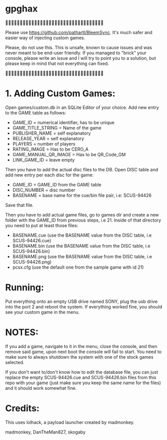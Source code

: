 # gpghax


🚨🚨🚨🚨🚨🚨🚨🚨🚨🚨🚨🚨🚨🚨🚨🚨🚨🚨🚨🚨🚨🚨🚨🚨🚨🚨🚨🚨🚨🚨🚨🚨🚨🚨

Please use https://github.com/pathartl/BleemSync. It's much safer and easier way of injecting custom games.

Please, do not use this. This is unsafe, known to cause issues and was never meant to be end-user friendly.
If you managed to "brick" your console, please write an issue and I will try to point you to a solution, but please keep in mind that not everything can fixed.

🚨🚨🚨🚨🚨🚨🚨🚨🚨🚨🚨🚨🚨🚨🚨🚨🚨🚨🚨🚨🚨🚨🚨🚨🚨🚨🚨🚨🚨🚨🚨🚨🚨🚨


# 1. Adding Custom Games:

Open games/custom.db in an SQLite Editor of your choice.
Add new entry to the GAME table as follows:
* GAME_ID = numerical identifier, has to be unique
* GAME_TITLE_STRING = Name of the game
* PUBLISHER_NAME = self explanatory
* RELEASE_YEAR = self explanatory
* PLAYERS = number of players
* RATING_IMAGE = Has to be CERO_A
* GAME_MANUAL_QR_IMAGE = Has to be QR_Code_GM
* LINK_GAME_ID = leave empty

Then you have to add the actual disc files to the DB.
Open DISC table and add new entry per each disc for the game:
* GAME_ID = GAME_ID from the GAME table
* DISC_NUMBER = disc number
* BASENAME = base name for the cue/bin file pair, i.e: SCUS-94426

Save that file.

Then you have to add actual game files, go to games dir and create a new folder with the GAME_ID from previous steps, i.e 21.
Inside of that directory you need to put at least those files:
* BASENAME.cue (use the BASENAME value from the DISC table, i.e SCUS-94426.cue)
* BASENAME.bin (use the BASENAME value from the DISC table, i.e SCUS-94426.bin)
* BASENAME.png (use the BASENAME value from the DISC table, i.e SCUS-94426.png)
* pcsx.cfg (use the default one from the sample game with id 21)

# Running:
Put everything onto an empty USB drive named SONY, plug the usb drive into the port 2 and reboot the system. If everything worked fine, you should see your custom game in the menu.

# NOTES:
If you add a game, navigate to it in the menu, close the console, and then remove said game, upon next boot the console will fail to start. You need to make sure to always shutdown the system with one of the stock games selected.

If you don't want to/don't know how to edit the database file, you can just replace the empty SCUS-94426.cue and SCUS-94426.bin files from this repo with your game (just make sure you keep the same name for the files) and it should work somewhat fine.

# Credits:
This uses lolhack, a payload launcher created by madmonkey.

madmonkey, DanTheMan827, skogaby
